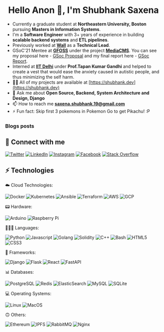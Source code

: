 <!--
**shubhank-saxena/shubhank-saxena** is a ✨ _special_ ✨ repository because its `README.md` (this file) appears on your GitHub profile.
Here are some ideas to get you started:
-->
<h1 align="center">Hello Anon 👋, I'm Shubhank Saxena</h1>

- Currently a graduate student at **Northeastern University, Boston** pursuing **Masters in Information Systems**.
- I'm a **Software Engineer** with 3+ years of experience in building **scalable backend systems** and **ETL pipelines**.
- Previously worked at **[Wall](https://www.wall.app)** as a **Technical Lead**.
- GSoC'21 Mentee at **[GFOSS](https://summerofcode.withgoogle.com/programs/2023/organizations/open-technologies-alliance-gfoss)** under the project **[MediaCMS](https://github.com/mediacms-io/mediacms)**. You can see my proposal here - [GSoc Proposal](https://github.com/shubhank-saxena/gsoc-proposals) and my final report here - [GSoc Report](https://github.com/shubhank-saxena/GSoC-Final-Report).
- Interned at **[IIT Delhi](https://www.iitd.ac.in/)** under **Prof.Tapan Kumar Gandhi** and helped to create a vest that would ease the anxiety caused in autistic people, and thus minimizing the self harm.
- 👨‍💻 All of my projects are available at [https://shubhank.dev](https://shubhank.dev)
- 💬 Ask me about **Open Source, Backend, System Architecture and Design, Django**
- 📫 How to reach me **saxena.shubhank.19@gmail.com**
- ⚡ Fun fact: Skip first 3 pokemons in Pokemon Go to get Pikachu! :P

### Blogs posts
<!-- BLOG-POST-LIST:START -->
<!-- BLOG-POST-LIST:END -->


## 🤝 Connect with me

<a href="https://twitter.com/0xshubhank">![Twitter](https://img.shields.io/badge/Twitter-%231DA1F2.svg?style=for-the-badge&logo=Twitter&logoColor=white)</a> <a href="https://www.linkedin.com/in/shubhank-saxena">![LinkedIn](https://img.shields.io/badge/LinkedIn-%230077B5.svg?style=for-the-badge&logo=linkedin&logoColor=white)</a> <a href="https://www.instagram.com/shubh19.eth">![Instagram](https://img.shields.io/badge/Instagram-%23E4405F.svg?style=for-the-badge&logo=Instagram&logoColor=white)</a> <a href="https://www.facebook.com/shubhank.saxena2">![Facebook](https://img.shields.io/badge/Facebook-%231877F2.svg?style=for-the-badge&logo=Facebook&logoColor=white)</a> <a href="https://stackoverflow.com/users/8622630/shubhank-saxena">![Stack Overflow](https://img.shields.io/badge/-Stackoverflow-FE7A16?style=for-the-badge&logo=stack-overflow&logoColor=white)</a>


## ⚡ Technologies

☁️ Cloud Technologies:

![Docker](https://img.shields.io/badge/docker-%230db7ed.svg?style=for-the-badge&logo=docker&logoColor=white) ![Kubernetes](https://img.shields.io/badge/kubernetes-%23326ce5.svg?style=for-the-badge&logo=kubernetes&logoColor=white) ![Ansible](https://img.shields.io/badge/ansible-%231A1918.svg?style=for-the-badge&logo=ansible&logoColor=white) ![Terraform](https://img.shields.io/badge/terraform-%235835CC.svg?style=for-the-badge&logo=terraform&logoColor=white) ![AWS](https://img.shields.io/badge/AWS-%23FF9900.svg?style=for-the-badge&logo=amazon-aws&logoColor=white) ![GCP](https://img.shields.io/badge/GCP-%234285F4.svg?style=for-the-badge&logo=google-cloud&logoColor=white)

📟 Hardware:

![Arduino](https://img.shields.io/badge/Arduino-%2300979D.svg?style=for-the-badge&logo=Arduino&logoColor=white) ![Raspberry Pi](https://img.shields.io/badge/Raspberry%20Pi-%23C51A4A.svg?style=for-the-badge&logo=Raspberry-Pi)

🧑🏽‍💻 Languages:

![Python](https://img.shields.io/badge/python-%2314354C.svg?style=for-the-badge&logo=python&logoColor=yellow) ![Javascript](https://img.shields.io/badge/javascript-%23323330.svg?style=for-the-badge&logo=javascript&logoColor=white) ![Golang](https://img.shields.io/badge/go-%2300ADD8.svg?style=for-the-badge&logo=go&logoColor=white) ![Solidity](https://img.shields.io/badge/solidity-%23363636.svg?style=for-the-badge&logo=solidity&logoColor=white) ![C++](https://img.shields.io/badge/C++-%2300599C.svg?style=for-the-badge&logo=c%2B%2B&ogoColor=white) ![Bash](https://img.shields.io/badge/bash-%23121011.svg?style=for-the-badge&logo=gnu-bash&logoColor=white) ![HTML5](https://img.shields.io/badge/HTML5-%23E34F26.svg?style=for-the-badge&logo=html5&logoColor=white) ![CSS3](https://img.shields.io/badge/CSS3-%231572B6.svg?style=for-the-badge&logo=css3&logoColor=white)

🧮 Frameworks:

![Django](https://img.shields.io/badge/django-%23092E20.svg?style=for-the-badge&logo=django&logoColor=white) ![Flask](https://img.shields.io/badge/flask-%23000.svg?style=for-the-badge&logo=flask&logoColor=white) ![React](https://img.shields.io/badge/react-%2320232a.svg?style=for-the-badge&logo=react&logoColor=white) ![FastAPI](https://img.shields.io/badge/fastapi-%2300C7B7.svg?style=for-the-badge&logo=fastapi&logoColor=white)

📊 Databases:

![PostgreSQL](https://img.shields.io/badge/postgres-%23316192.svg?style=for-the-badge&logo=postgresql&logoColor=white) ![Redis](https://img.shields.io/badge/redis-%23DD0031.svg?style=for-the-badge&logo=redis&logoColor=white) ![ElasticSearch](https://img.shields.io/badge/elasticsearch-%23005571.svg?style=for-the-badge&logo=elasticsearch&logoColor=white) ![MySQL](https://img.shields.io/badge/mysql-%2300f.svg?style=for-the-badge&logo=mysql&logoColor=white) ![SQLite](https://img.shields.io/badge/sqlite-%2307405e.svg?style=for-the-badge&logo=sqlite&logoColor=white)

💻 Operating Systems:

![Linux](https://img.shields.io/badge/Linux-%23FCC624.svg?style=for-the-badge&logo=linux&logoColor=black) ![MacOS](https://img.shields.io/badge/MacOS-%23999999.svg?style=for-the-badge&logo=apple&logoColor=white)

🙃 Others:

![Ethereum](https://img.shields.io/badge/ethereum-%23612122.svg?style=for-the-badge&logo=ethereum&logoColor=white) ![IPFS](https://img.shields.io/badge/IPFS-%23121011.svg?style=for-the-badge&logo=ipfs&logoColor=white) ![RabbitMQ](https://img.shields.io/badge/rabbitmq-%23FF6600.svg?style=for-the-badge&logo=rabbitmq&logoColor=white) ![Nginx](https://img.shields.io/badge/nginx-%23009639.svg?style=for-the-badge&logo=nginx&logoColor=white)
